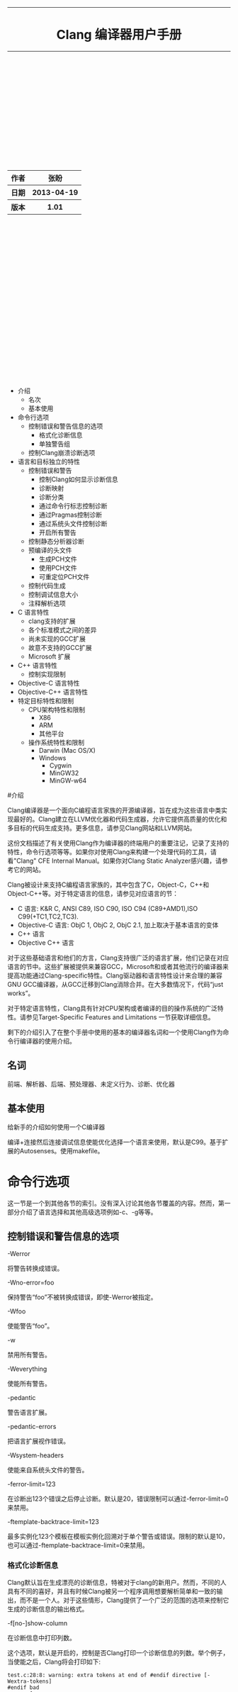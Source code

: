 
<br /><br /><br /><br /><br /><br /><br />
<hr />
<center><h1>Clang 编译器用户手册</h1></center>
<hr />

<br /><br /><br /><br /><br /><br /><br />
<br /><br /><br /><br /><br /><br /><br />


<center><table>
<tr><th>作者</th><th>张盼</th></tr>
<tr><th>日期</th><th>2013-04-19</th></tr>
<tr><th>版本</th><th>1.01</th></tr>
</table></center>
<br /><br /><br /><br /><br /><br /><br />
<br /><br /><br /><br /><br /><br /><br />
<br /><br /><br /><br /><br /><br /><br />

* 介绍
	* 名次
	* 基本使用
* 命令行选项
	* 控制错误和警告信息的选项
		* 格式化诊断信息
		* 单独警告组
	* 控制Clang崩溃诊断选项
* 语言和目标独立的特性
	* 控制错误和警告
		* 控制Clang如何显示诊断信息
		* 诊断映射
		* 诊断分类
		* 通过命令行标志控制诊断
		* 通过Pragmas控制诊断
		* 通过系统头文件控制诊断
		* 开启所有警告
	* 控制静态分析器诊断
	* 预编译的头文件
		* 生成PCH文件
		* 使用PCH文件
		* 可重定位PCH文件
	* 控制代码生成
	* 控制调试信息大小
	* 注释解析选项
* C 语言特性
	* clang支持的扩展
	* 各个标准模式之间的差异
	* 尚未实现的GCC扩展
	* 故意不支持的GCC扩展
	* Microsoft 扩展
* C++ 语言特性
	* 控制实现限制
* Objective-C 语言特性
* Objective-C++ 语言特性
* 特定目标特性和限制
	* CPU架构特性和限制
		* X86
		* ARM
		* 其他平台
	* 操作系统特性和限制
		* Darwin (Mac OS/X)
		* Windows
			* Cygwin
			* MinGW32
			* MinGW-w64

#介绍

Clang编译器是一个面向C编程语言家族的开源编译器，旨在成为这些语言中类实现最好的。Clang建立在LLVM优化器和代码生成器，允许它提供高质量的优化和多目标的代码生成支持。更多信息，请参见Clang网站和LLVM网站。

这份文档描述了有关使用Clang作为编译器的终端用户的重要注记，记录了支持的特性，命令行选项等等。如果你对使用Clang来构建一个处理代码的工具，请看"Clang" CFE Internal Manual。如果你对Clang Static Analyzer感兴趣，请参考它的网站。

Clang被设计来支持C编程语言家族的，其中包含了C，Object-C，C++和Object-C++等。对于特定语言的信息，请参见对应语言的节：

* C 语言: K&R C, ANSI C89, ISO C90, ISO C94 (C89+AMD1),ISO 
C99(+TC1,TC2,TC3).
* Objective-C 语言: ObjC 1, ObjC 2, ObjC 2.1, 加上取决于基本语言的变体
* C++ 语言
* Objective C++ 语言

对于这些基础语言和他们的方言，Clang支持很广泛的语言扩展，他们记录在对应语言的节中。这些扩展被提供来兼容GCC，Microsoft和或者其他流行的编译器来提高功能通过Clang-specific特性。Clang驱动器和语言特性设计来合理的兼容GNU GCC编译器，从GCC迁移到Clang消除合并。在大多数情况下，代码“just works”。

对于特定语言特性，Clang具有针对CPU架构或者编译的目的操作系统的广泛特性。请参见Target-Specific Features and Limitations 一节获取详细信息。

剩下的介绍引入了在整个手册中使用的基本的编译器名词和一个使用Clang作为命令行编译器的使用介绍。

## 名词

前端、解析器、后端、预处理器、未定义行为、诊断、优化器

## 基本使用

给新手的介绍如何使用一个C编译器

编译+连接然后连接调试信息使能优化选择一个语言来使用，默认是C99。基于扩展的Autosenses。使用makefile。

# 命令行选项

这一节是一个到其他各节的索引。没有深入讨论其他各节覆盖的内容。然而，第一部分介绍了语言选择和其他高级选项例如-c、-g等等。

## 控制错误和警告信息的选项

-Werror

将警告转换成错误。

-Wno-error=foo

保持警告“foo”不被转换成错误，即使-Werror被指定。

-Wfoo

使能警告“foo”。

-w

禁用所有警告。

-Weverything

使能所有警告。

-pedantic

警告语言扩展。

-pedantic-errors

把语言扩展视作错误。

-Wsystem-headers

使能来自系统头文件的警告。

-ferror-limit=123

在诊断出123个错误之后停止诊断。默认是20，错误限制可以通过-ferror-limit=0来禁用。

-ftemplate-backtrace-limit=123

最多实例化123个模板在模板实例化回溯对于单个警告或错误。限制的默认是10，也可以通过-ftemplate-backtrace-limit=0来禁用。

### 格式化诊断信息

Clang默认旨在生成漂亮的诊断信息，特被对于clang的新用户。然而，不同的人具有不同的喜好，并且有时候Clang被另一个程序调用想要解析简单和一致的输出，而不是一个人。对于这些情形，Clang提供了一个广泛的范围的选项来控制它生成的诊断信息的输出格式。

-f[no-]show-column

在诊断信息中打印列数。

这个选项，默认是开启的，控制是否Clang打印一个诊断信息的列数。举个例子，当使能之后，Clang将会打印如下:

	test.c:28:8: warning: extra tokens at end of #endif directive [-Wextra-tokens]
	#endif bad
		   ^
		   //

当被禁用之后，Clang将会打印"test.c:28:warning..."而没有列号。

打印出的列号从一行开始计数；小心你的源代码中包含多字节字符。

-f[no-]show-source-location

在诊断信息中打印源 文件/行/列 信息。

这个选项，默认是开启的，控制Clang是否打印一个诊断的文件名、行号和列号。举个例子，当被使能之后，Clang将会有如下输出:

	test.c:28:8: warning: extra tokens at end of #endif directive [-Wextra-tokens]
	#endif bad
		   ^
     	   //

当被禁用之后，Clang将不会打印"test.c:28:8"部分。

-f[no-]caret-diagnostics

在诊断信息中打印源代码文件行和范围。这个选项，默认是开启的，控制Clang在遇到一个诊断时候是否打印源行、代码范围和插入记号。举个例子，当被使能之后，Clang将会有如下输出:

	test.c:28:8: warning: extra tokens at end of #endif directive [-Wextra-tokens]
	#endif bad
		   ^
     	   //

-f[no-]color-diagnostics

这个选项，在一个检测到兼容彩色的中断终端上默认是开启的，控制Clang是否带颜色输出。

当被使能之后，Clang将会使用高粱指定诊断中特殊部分，例如:

	test.c:28:8: warning: extra tokens at end of #endif directive [-Wextra-tokens]
	#endif bad
		   ^
     	   //

当被禁用时候，Clang将只输出:

	test.c:28:8: warning: extra tokens at end of #endif directive [-Wextra-tokens]
	#endif bad
		   ^
     	   //

-fdiagnostics-format=clang/msvc/vi

改变诊断输出使得更高的匹配IDE和命令行工具。

这个选项控制诊断信息中文件名、行号和列的输出格式。这个选项和它的效果格式化一个简单变换诊断，如下:

clang (默认)
	
	t.c:3:11: warning: conversion specifies type 'char *' but the argument has type 'int'

msvc
	
	t.c(3,11) : warning: conversion specifies type 'char *' but the argument has type 'int'

vi
	
	t.c +3:11: warning: conversion specifies type 'char *' but the argument has type 'int'

-f[no-]diagnostics-show-name

使能显示诊断名称。这个选项，默认是关闭的，控制Clang是否打印相关名称。

-f[no-]diagnostics-show-option

在诊断行中使能[-Woption]信息。

这个选项，默认是开启的，控制输出一个警告诊断时候Clang是否打印相关的警告组选项名称。举个例子，在这个输出中:

	test.c:28:8: warning: extra tokens at end of #endif directive [-Wextra-tokens]
	#endif bad
		   ^
     	   //

传递-fno-diagnostics-show-option将会阻止Clang在诊断中打印[-Wextra-tokens]信息。这个信息告诉你需要使能或者禁止诊断的标志，不论是从命令行还是#pragma GCC diagnostic。

-fdiagnostics-show-category=none/id/name

使能在诊断行打印分类信息。

这个选项，默认是"none",控制Clang在生成诊断的时候是否打印关联的分类。每个诊断信息可能关联或者无关联到一个类，如果有一个，它被列在诊断行中的类域中(在[]中)。

举个例子，一个格式化字符串警告将会产生如下三行基于这个选项的设置:

	t.c:3:11: warning: conversion specifies type 'char *' but the argument has type 'int' [-Wformat]
	t.c:3:11: warning: conversion specifies type 'char *' but the argument has type 'int' [-Wformat,1]
	t.c:3:11: warning: conversion specifies type 'char *' but the argument has type 'int' [-Wformat,Format String]

分类可以被客户端使用需要按照类把诊断信息分组的话，所以它应当是一个高的级别。我们只需要几十个，而不是成百上千。

-f[no-]diagnostics-fixit-info

在诊断输出中使能"FixIt"信息。

这个选项，默认是开启的，控制Clang当它知道时是否打印如何修复特定诊断信息。举个例子，在这个输出中:

	test.c:28:8: warning: extra tokens at end of #endif directive [-Wextra-tokens]
	#endif bad
		   ^
     	   //

传递-fno-diagnostics-fixit-info将会阻止Clang打印末尾的"//"行。这个信息对不了解是什么错误的用户是非常有用的，但是可能会迷惑机器解析。

-fdiagnostics-print-source-range-info

打印机器可以解析的有关源范围的信息。这个选项使得Clang以机器可解析格式在 文件/行/列 后打印有关源范围信息。这个信息是一些花括号中的简单序列，每个范围列出了开始和结束 行/列 位置。举个例子，在这个输出中:

	exprs.c:47:15:{47:8-47:14}{47:17-47:24}: error: invalid operands to binary expression ('int *' and '_Complex float')
	P = (P-42) + Gamma*4;
        ~~~~~~ ^ ~~~~~~~

{}是由 -fdiagnostics-print-source-range-info 产生的。

打印的列号从行开始计数；小心你的文件中多字节字符。

-fdiagnostics-parseable-fixits

以机器可解析格式打印Fix-It。

这个选项使得Clang以一种机器可解析的格式在诊断末尾打印可用的Fix-It信息。下边的例子展示了格式:

	fix-it:"t.cpp":{7:25-7:29}:"Gamma"

输出中的范围是一个半开范围，所以在这个例子中列t.cpp中25起的字符到但是不包含行7列29的字符串应当被"Gamma"替换。这个范围或者取代字符串都可能为空(分别代表严格的插入和严格擦除)。文件名和插入字符串逃逸反斜杠("\\"),tab("\t"),新行("\n")，双引号("\"")和不可打印字符(八进制"\xxx")。

打印的列号从行首开始计数；小心文件中的多字节字符。

-fno-elide-type

在模板类型打印中关闭省略。

默认的模板类型打印省略尽可能多的模板参数，移除在模板类型中相同的，只留下不同的。添加这个标志将会打印所有模板参数。如果终端支持，高亮将出现在不同的参数。

默认:

	t.cc:4:5: note: candidate function not viable: no known conversion from 'vector<map<[...], map<float, [...]>>>' to 'vector<map<[...], map<double, [...]>>>' for 1st argument;

-fno-elide-type:

	t.cc:4:5: note: candidate function not viable: no known conversion from 'vector<map<int, map<float, int>>>' to 'vector<map<int, map<double, int>>>' for 1st argument;

-fdiagnostics-show-template-tree

模板类型区分打印文本的树。

对于大型的模板类型，这个选项将会导致一个故意的文本树，一个参数一行，具有不同的行内标记。这与 -fno-elide-type 兼容。

默认:

	t.cc:4:5: note: candidate function not viable: no known conversion from 'vector<map<[...], map<float, [...]>>>' to 'vector<map<[...], map<double, [...]>>>' for 1st argument;

使用 -fdiagnostics-show-template-tree

	t.cc:4:5: note: candidate function not viable: no known conversion for 1st argument;
	vector<
    	map<
		[...],
      	map<
       	 	[float != float],
       	 	[...]>>>
       	 	
### 单独警告组

TODO: 从tblgen生成这个。为每个警告组定义一个锚。

-Wextra-tokens

警告一个预处理指令尾部的过度的标识符。

这个选项，默认是开启的，使能警告一个预处理指令尾部的过度的标识符。举例如下:

	test.c:28:8: warning: extra tokens at end of #endif directive [-Wextra-tokens]
	#endif bad
       	   ^
这些额外的标识符不严格符合，通常最好注释掉他们。

-Wambiguous-member-template

警告有关不合格的成员模板的使用，在使用点名字解析到另一个模板。

这个选项，默认是开启的，使能警告如下代码中:

	template<typename T> struct set{};
	template<typename T> struct trait { typedef const T& type; };
	struct Value {
	  template<typename T> void set(typename trait<T>::type value) {}
	};
	void foo() {
		Value v;
	  	v.set<double>(3.2);
	}

C++[basic.lookup.classref] 需要这个成为一个错误，但是，因为工作比较苦难，Clang把它降级为一个警告作为一个扩展。

-Wbind-to-temporary-copy

警告关于一个不可用的复制构造器当绑定一个引用到一个暂时的。

这个选项，默认是开启的，使能警告有关绑定一个引用到一个临时的，当临时的没有一个可用的复制构造子。举个例子:

	struct NonCopyable {
	  NonCopyable();
	private:
	NonCopyable(const NonCopyable&);
	};
	void foo(const NonCopyable&);
	void bar() {
	  foo(NonCopyable());  // Disallowed in C++98; allowed in C++11.
	}
	
<br />

	struct NonCopyable2 {
	  NonCopyable2();
	  NonCopyable2(NonCopyable2&);
	};
	void foo(const NonCopyable2&);
	void bar() {
	  foo(NonCopyable2());  // Disallowed in C++98; allowed in C++11.
	}

注意如果 NonCopyable2::NonCopyable2() 具有一个默认参数，它的实例化产生一个编译错误，这个错误在C++98模式中仍然是一个硬错误，即使这个警告被关闭。

## 控制Clang崩溃诊断选项

听起来不可信，Clang不时的崩溃。通常，这只发生在those living on the bleeding edge。Clang可以帮助你填一个bug报告。特别的，Clang生成预编译的源文件额相关的运行脚本在一个崩溃之上。这些文件应当被附件到bug报告。下边是命令行选项来控制崩溃诊断。

-fno-crash-diagnostics

禁止在一个clang崩溃期间自动生成预编译的源文件。

-fno-crash-diagnostics标志可以对于加速生成处理有帮助。

# 语言和无关目标的特性

## 控制错误和警告

Clang提供了许多方式控制代码构建导致它引起错误和警告信息，并且和它们如何显示到终端。

### 控制Clang如何显示诊断信息

当Clang生成一个诊断，在它的输出中包含了丰富的信息，并且给你精细的控制什么信息要输出。Clang具有打印这个信息的能力，以下是控制选项:

1. 一个 文件/行/列 预示器显示代码中生成诊断的地方 [-fshow-column, -fshow-source-location]。
2. 一个诊断信息作为注记、警告、错误和致命错误的分类。
3. 一个文本字符串描述问题是什么。
4. 一个选项预示如何控制这个诊断(对于支持的诊断) [-fdiagnostics-show-option]。
5. 一个对于诊断的的高级别分类给想要更具诊断类别分类的客户(对于支持的诊断) [-fdiagnostics-show-category]。
6. 问题产生的源代码行，并且具有一个花括号和范围预示重要位置[-fcaret-diagnostics]。
7. "FixIt"信息，简洁的解释如何修复问题 (当 Clang 确定它知道的时候) [-fdiagnostics-fixit-info]。
8. 一个机器可以解析的范围表示(默认关闭的) [-fdiagnostics-print-source-range-info]。

有关更多信息，请参见格式化诊断信息。

### 诊断映射

所有诊断被隐射到五类中的一类:

* Ignored	忽略
* Note		注记
* Warning	警告
* Error		错误
* Fatal		致命错误

### 诊断分类

虽然默认没有显示，诊断可以每个都关联到高级别的类别。 This category is intended to make it possible to triage builds that produce a large number of errors or warnings in a grouped way.

类别默认没有被显示，但是它们可以使用-fdiagnostics-show-category 选项开启。当设置到 “name” 时候，类别被以文本打印在诊断中。当被设置为“id”,将会打印类别号。 类别名称和ID的隐射可以通过执行 ‘clang   --print-diagnostic-categories‘ 来获得。

### 通过命令行标志控制诊断

TODO: -W flags, -pedantic, etc

### 通过Pragmas控制诊断

Clang也可以通过源代码中的pragmas控制什么诊断是要使能的。这在关闭代码中特定区间的诊断时候是非常有用的。Clang支持GCC的pragma来兼容已经存在代码，和几个扩展。

pragma 可以控制任何命令行可以使用的警告。警告可以被设置为忽略、警告、错误或者致命错误。下面的例子代码将会告诉Clang或者GCC去忽略-Wall警告:

	#pragma GCC diagnostic ignored "-Wall"

作为对GCC的pragma提供的所有功能的附加，Clang还允许你push和pop当前的警告信息。当写一个头文件要被其他人编译的时候是非常有用的，因为你不知道它们提供的警告标志。

下面的例子中，-Wmultichar只被一行代码忽略，在这之后诊断返回之前存在的状态。

	#pragma clang diagnostic push
	#pragma clang diagnostic ignored "-Wmultichar"

	char b = 'df'; // no warning.

	#pragma clang diagnostic pop

push和pop pragmas将会保存和恢复编译器的全部诊断状态，不论它如何被设置。这意味着有可能push和pop围绕GCC兼容诊断和Clang将会push和pop适当的，而GCC将会忽略push和pop作为未知pragmas。注意虽然Clang支持GCC pragma，Clang和GCC不支持完全相同的警告集合，所以即使使用GCC兼容#pragmas，仍然没有保证它们在两个编译器中行为相同。

作为控制编译器生成的警告和错误的附加，有可能通过如下pragmas生成定制的警告和错误信息:

	// The following will produce warning messages
	#pragma message "some diagnostic message"
	#pragma GCC warning "TODO: replace deprecated feature"

	// The following will produce an error message
	#pragma GCC error "Not supported"

这些pragmas操作与#warning和#error预处理指令相似，除了它们可能通过C99 _Pragma操作被潜入预处理器宏:

	#define STR(X) #X
	#define DEFER(M,...) M(__VA_ARGS__)
	#define CUSTOM_ERROR(X) _Pragma(STR(GCC error(X " at line " DEFER(STR,__LINE__))))

	CUSTOM_ERROR("Feature not available");
	
### 通过系统头文件控制诊断

当警告发生在系统头文件的时候会被压制。默认的， 一个被包含的文件被当作是系统头文件，如果它是在-isystem指定的include 路径中找打的话，但是这也可以被通过好几种方式重载。

system_header pragma可以被用于标记当前文件是系统头文件。从pragma位置开始在这个文件中将不会有警告产生。

	char a = 'xy'; // warning

	#pragma clang system_header

	char b = 'ab'; // no warning

-isystem-prefix 和 -ino-system-prefix 命令行参数可以被用来重载一个include路径的子集作为系统头文件。当名称在一个#include指令被发现在一个头文件搜索路径并且具有system前缀，这个头文件就被当作一个系统头文件。最后一个后缀在命令行上匹配指定的头文件名。如下:

	$ clang -Ifoo -isystem bar -isystem-prefix x/ -ino-system-prefix x/y/

这里，#include "x/a.h" 被当作包含一个系统头文件，即使这个文件在foo中被找到， #include "x/y/b.h" 不被当作系统头文件，即使这个文件在bar中。

一个 #include 指令找到一个文件相对于当前目录被当作系统头文件，如果包含文件被当作系统头文件。

### 使能所有警告

作为对传统**`-W`**标志的附加，可以通过传递**`-Weverything`**使能所有警告。这个工作和使用**`-Werror`**预期相同，并且也包含从**`-pedantic`**而来的警告。

注意当组合**`-w`**(禁用所有警告)时，起作用的是这个标志。

### 控制静态分析器诊断

虽然不是编译器的严格部分，Clang的静态分析器产生的诊断也可以被用户通过改变源代码影响。更多信息见于可用的注释和分析器的FAQ页面。

## 预编译的头文件

**预编译的头文件**是一种很多编译器都使用来减少编译时间的通用方式。该方法的基本动机是相同的头文件(并且通常很大)被包含进不同的源文件，是很常见的。结果，编译时间通常可以被很大成都的提高，通过抓住一些编译器处理头文件的(多余的)工作。预编译的头文件, 代表了很多种方式中的一种来实现这种优化， 是逐字文件代表一个磁盘上的包含大量减少处理对应的头文件的相同工作的信息缓存。每个编译器的预编译的头文件细节都不相同，预编译的头文件在具有大量头文件的系统上加速程序的编译是非常高效的(例如 Mac OS/X)。

### 生成PCH文件

使用Clang生成一个PCH文件，可以使用-x <language>-header 选项调用Clang。这映射到GCC中生成PCH文件的接口:

	$ gcc -x c-header test.h -o test.h.gch
	$ clang -x c-header test.h -o test.h.pch

### 使用PCH文件

一个PCH文件可以被用作一个前缀头文件，当一个-include选项被传递到clang时:

	$ clang -include test.h test.c -o test

clang驱动将会首先检查是否一个PCH文件test.h可用；如果是，test.h 的内容 (和它包含的文件) 将被从这个PCH文件处理。否则, Clang 回溯到直接处理 test.h 的内容。这映射到GCC的行为。

<pre><note>
注意
<br />
Clang不会自动使用源文件中直接包含的PCH文件。举例如下:
<pre><code>
	$ clang -x c-header test.h -o test.h.pch
	$ cat test.c
	#include "test.h"
	$ clang test.c -o test
</pre></code>
在这个例子中，clang将不会自动使用PCH文件test.h，由于test.h被直接包含进源文件并没有使用-include指令在命令行上指定。
</pre></note>

### 重定位PCH文件

有时候需要从还不是最终头文件位置的头文件创建一个预编译的头文件。举个例子，有人可能像创建一个预编译的头文件在编译树，然后想要安装头文件。Clang允许创建“relocatable” 预编译的头文件，使用一个给定的位置(在编译目录中)，后边可以从一个安装的位置使用。

创建一个可重定位的预编译的头文件，把你的文件放进一个模拟安装位置的子目录。举个例子，你想要创建一个可重定位的预编译的头文件mylib.h，它将会被安装到/usr/include，那么创建一个子目录build/usr/include 并放 mylib.h 进这个子目录。如果 mylib.h 取决于其他头文件，它们可以存储在 build/usr/include 中模拟安装位置。

创建一个可重定位的预编译的头文件需要两个附加参数，首先，传递 --relocatable-pch 标志来预示结果PCH文件应当可重定位。第二，传递 -isysroot /path/to/build，它将使得所有你的库依赖到编译目录。举个例子:

	# clang -x c-header --relocatable-pch -isysroot /path/to/build /path/to/build/mylib.h mylib.h.pch

在加载可重定位PCH文件的时候，在PCH文件中使用的各种头文件将在系统头文件根目录找到。举个例子，`mylib.h`可以在`/usr/include/mylib.h`找到。如果头文件安装在其他系统根目录，`-isysroot`选项可以用来提供一个不同的系统根目录来找头文件。举个例子，`-isysroot /Developer/SDKs/MacOSX10.4u.sdk` 将会在`/Developer/SDKs/MacOSX10.4u.sdk/usr/include/mylib.h` 找`mylib.h`。

可重定位预编译的头文件被用于有限的情形，编译环境被高度控制并且预编译的头文件不能在头文件被安装之后生成。

## 控制代码生成

Clang提供了很多种方式来控制代码生成。选项列表如下:

-fsanitize=check1,check2,...

开启运行时对于多种未定义的或者可疑的行为进行检查。

这个选项控制Clang是否添加运行时对于多种未定义的或者可疑的行为进行检查，默认是关闭的。如果一个检查失败，将会有一个运行时的一个诊断信息生成来解释这个问题。主要检查有:

* -fsanitize=address: AddressSanitizer, 一个内存错误检查器。
* -fsanitize=init-order: 使得 AddressSanitizer 检查动态初始化顺序问题。Implied by -fsanitize=address.
* -fsanitize=address-full: AddressSanitizer 具有所有下面所列的实验性质的特性。
* -fsanitize=integer: 使能检查未定义的或者可疑的整数行为。
* -fsanitize=thread: ThreadSanitizer, 一个数据竞争检测器。
* -fsanitize=memory: MemorySanitizer, 一个实验性质的未初始化读检查器。还不适合广泛使用。
* -fsanitize=undefined: 快速的，兼容的未定义行为监测器。使能未定义行为检测，具有很小的运行环境开销并对地址空间布局或ABI没有影响。这包含了下面所列的所有的检测而不单单是 unsigned-integer-overflow 。
* -fsanitize=undefined-trap: 这包含所有被 -fsantiize=undefined 包含的 sanitizers, 除了那些需要运行环境支持的。这一组的 sanitizers 通常与 -fsanitize-undefined-trap-on-error 标志结合使用, 将会导致陷阱被触发, 而不是到运行库的调用。这包含了下面所列的所有检查而不单单是 unsigned-integer-overflow 和 vptr 。

下面是更多的更细的可用检查:

* -fsanitize=alignment: 使用一个未对齐的指针或者引用。
* -fsanitize=bool: 加载一个既不是真也不是假的bool值。
* -fsanitize=bounds: 数组索引越界, 以防数组边界可以静态检测。
* -fsanitize=enum: 加载一个枚举类型的值，但是值不在那个枚举类型范围内。
* -fsanitize=float-cast-overflow: 转换到, 从, 或者浮点类型之间，其目标可能会溢出。
* -fsanitize=float-divide-by-zero: 浮点除零。
* -fsanitize=integer-divide-by-zero: 整数除零。
* -fsanitize=null: 使用一个空指针或者创建一个空引用。
* -fsanitize=object-size: 尝试使用优化器可以探测到不属于访问对象的字节。 对象的大小使用 __builtin_object_size 检测, 并且结果可能会探测到多个问题在高层次的优化。
* -fsanitize=return: 在 C++ 中, 到达一个具有返回值类型函数的末尾而没有返回值。
* -fsanitize=shift: 移位操作符的移位大小超过了位宽或者小于零，或者左边是负值。 对于有符号数移位, 检查C中的有符号溢出，在C++中检查无符号溢出。
* -fsanitize=signed-integer-overflow: 有符号整数溢出, 包含所有通过 -ftrapv 添加的检查, 并且检查有符号除法溢出 (INT_MIN / -1)。
* -fsanitize=unreachable: 如果控制流到达 __builtin_unreachable.
* -fsanitize=unsigned-integer-overflow: 无符号整数溢出。
* -fsanitize=vla-bound: 可变长数组边界值非正。
* -fsanitize=vptr: 使用一个vptr预示着具有错误动态类型的对象，或者它的生命长度还未开始或者已经结束。与 -fno-rtti 兼容。

AddressSanitizer 的实验性质的特性(还未准备好被广泛使用, 需要明确指定 -fsanitize=address):

* -fsanitize=use-after-return: 检查 use-after-return 错误 (在函数退出之后访问局部变量)。
* -fsanitize=use-after-scope: 检查 use-after-scope 错误 (在有效域范围外访问局部变量)。

MemorySanitizer 的额外特性(需要明确指定 -fsanitize=memory):

* -fsanitize-memory-track-origins: 使能MemorySanitizer中的原始跟踪。 加上一个额外的区域到 MemorySanitizer 报告指向堆或者栈分配未初始化位的来源。执行速度减慢 1.5x-2x.

为了连接到合适的运行库，连接时必须提供 -fsanitize= 参数。不可能在相同的程序中结合 -fsanitize=address 与 -fsanitize=thread 检查。

-f[no-]address-sanitizer

过时的 -f[no-]sanitize=address 的同义词。

-f[no-]thread-sanitizer

过时的 -f[no-]sanitize=thread 的同义词。

-fcatch-undefined-behavior

过时的 -fsanitize=undefined 的同义词。

-fno-assume-sane-operator-new

不要假定C++的新操作是健壮的。

这个选项告诉编译器不要假定C++全局新操作符将会一直返回一个指针而不是其他指针的别名，在函数返回的时候。

-ftrap-function=[name]

指令代码生成器发出一个函数调用到指定的函数名称 __builtin_trap()。

LLVM代码生成器翻译 __builtin_trap() 到一个陷阱指令，如果被目标ISA支持的话。否则，内建被翻译为到abort的调用。如果这个选项被设置，代码生成器将会一直使用内建到一个指定函数而不论是否目标ISA具有陷阱指令。这个选项对于那些不能正确处理陷阱，或者需要定制行为的环境(例如深层嵌入)。

-ftls-model=[model]

选择要使用的TLS模式。

有效值为: global-dynamic, local-dynamic, initial-exec 和 local-exec. 默认值为 global-dynamic。 编译器可能会使用一个不同的模式，如果选择的模式不被目标支持或者具有更具效率的模式可用。TLS模式可以通过每个变量使用tls_model属性来重载。

## 控制调试信息大小

clang的调试信息类型生成可以设置为下表中的一种。如果有多个标志，使用最后一个。

-g0

不生成任何调试信息(默认)。

-gline-tables-only

只生成行号表。

这种调试信息允许使用函数名，文件名和行号进行观察栈跟踪(通过这类工具例如 gdb 或者 addr2line)。它不包含任何其他数据 (举个例子: 局部变量的描述或者函数参数)。

-g

生成完整的调试信息。

## 注释解析选项

Clang解析Doxygen和non-Doxygen风格的文档注释并且把它们附加到合适的声明注记。默认的，只解析Doxygen风格注释并且忽略以 `//` and `/*` 开头的普通注释。

-fparse-all-comments

解析所有注释作为文档注释(包括以`//` and `/*` 开头的普通注释)。

# C语言特性

clang中对于标准C的支持是全部特性的，除了C99浮点附注。

## clang支持的扩展

见于 Clang 语言扩展

## 各个标准模式之间的差异

clang支持-std选项，它改变clang使用的语言模式。支持的C语言模式有 c89, gnu89, c94, c99, gnu99 和 其他这些模式的别名。如果没有指定-std选项，默认的是gnu99模式。

所有c\*和gnu\*模式之间的区别:

* c\*模式定义了“__STRICT_ANSI__”。
* 指定目标定义定义没有前置下划线，像"linux",被定义在gnu\* 模式中。
* gnu\* 模式中，Trigaphs模式是关闭的；它们可以被-trigraphs选项使能。
* 在gnu\* 模式中，解析器识别 “asm” 和 “typeof” 作为关键字；变体 “__asm__” and “__typeof__” 在所有模式中均被识别。
* 在一些平台上的 gnu\* 模式中，Apple 的  “blocks” 扩展被识别；也可以通过 “-fblocks” 选项在任何模式中使能。
* 按照标准，数组是VLA，但是可以通过前端被常量折叠作为固定大小数组。这发生在例如 “int X[(1, 2)];”，技术上是VLA。c\*模式严格顺从并把它们作为VLA。

\*89 and \*99 模式之间的区别:

* \*99模式默认实现了C99中指定的“inline”，而 \*89 模式实现GNU 版本。这对于单个函数可以使用 __gnu_inline__ 属性重载。
* Digraphs在c89模式中不被识别。
* “for”, “if”, “switch”, “while”, 或者 “do” 语句中定义的名称范围不同。(例如:“if ((struct x {int x;}*)0) {}”.)
* \*89中 __STDC_VERSION__ 未被定义。
* c89中“inline”不被识别为关键字。
* \*89 模式中不识别“restrict”作为关键字。
* \*99 模式中可以使用逗号在数字常量表达式中。
* \*89 模式中，不是左值的数组未被不明显的引进
* 一些警告不同。

c94 模式和 c89 模式是相同的，除了digraphs在c94模式中被使能 (FIXME: 并且 __STDC_VERSION__ 应当被定义!).


## 尚未实现的GCC扩展

clang尝试与gcc尽可能的兼容，但是一些gcc扩展还未实现:

* clang不支持#pragma weak(bug 3679)。由于在bug中描述的使用，这很可能在某刻被实现，至少是部分上。
* clang不支持十进制浮点类型 (_Decimal32 and 同类)或者定点类型(_Fract and 同类);还没有人表现出对这些特性的兴趣，所以还很难说它们什么时候会被实现。
* clang不支持函数嵌套；这是一个不经常使用的复杂特性，所以它可能不会在近期实现。在C++11中，可以通过赋值lambda函数给局部变量来仿真，例如:

<pre><code>
	auto const local_function = [&](int parameter) {
  	// Do something
	};
	...
	local_function(1);
</pre></code>

* clang不支持全局寄存器变量；这不太可能很快实现，因为它需要附加的LLVM后端支持。
* clang不支持可变数组成员静态初始化。这是一个不常用的扩展，但是可以根据用户需求实现。
* clang不支持__builtin_va_arg_pack/__builtin_va_arg_pack_len。这个很少使用，但是在一些有意思的地方，例如glibc头文件，所以可能会根据用户需求实现。注意因为clang假装像GCC 4.2，并且这个扩展是4.3引进的，glibc头文件将不会在此刻尝试使用clang的这个扩展。
* clang不支持gcc的函数参数向前声明扩展；这个还没有在实际代码中使用，所以它可能永远也不会被实现。

这个不是完全列表；如果你在这个表中找到丢失了一个不支持的扩展；请发邮件到cfe-dev。这张表暂时不包含C++；见C++ 语言特性。同样的，这张表也不包含大部分实现的扩展的bug；请参见bug tracker找已知bug(FIXME:有一节是关于bug报告的吗？)



## 故意不支持的GCC扩展

* clang不支持结构体具有变长数组的gcc扩展。这个有好几个理由:一，它的实现比较微妙，二，这个扩展是完全没有文档的，三，这个扩展很少被使用。注意clang不支持可变数组成员(出于一个结构体末尾的具有0长或者未指定长度的数组)。
* clang没有一个等价于gcc的"fold";这意味着clang不接受一些gcc可能在上下文中接受的概念，那里就需要一个常量表达式。像"x-x",x是变量。
* clang不支持__builtin_apply和其同类；这个扩展着实难以可信的实现。

## Microsoft扩展

clang对于Microsoft Visual C++具有一些实验性的支持；使用命令行选项  -fms-extensions 来开启。这对于 Windows 目标是默认的。注意支持是不完全的；使能 Microsoft 扩展将会默默的丢掉特定构建(包含__declspec和Microsoft-type 汇编语句)。

clang具有一个 -fms-compatibility 标志使得clang接受足够的非有效C++来解析大多数Microsoft头文件。这个标志对于 Windows 默认是开启的。

-fdelayed-template-parsing 让clang延迟所有模板实例化直到一个翻译单元结尾。这个对于 Windows 目标默认是开启的。

* clang允许使用-fmsc-version=设置 _MSC_VER。默认为1300，和 Visual C/C++ 2003相同。可以使用任何数字并且可以很大的影响clang可以编译的Windows SDK和c++stdlib 头文件。这个选项将会被移除，当clang支持MS扩展的头文件全集。
* clang不支持Microsoft 的匿名记录成员可以使用用户定义类型被声明的扩展。
* clang支持 Microsoft “#pragma pack” 特性来控制记录布局。GCC 也包含对此项特性的支持，然而 MSVC 和 GCC 是不兼容的， clang 跟随 the MSVC 定义.
* clang对于 Windows 目标默认到C++11。

# C++语言特性

clang完全实现了所有C++98标准，除了导出模板(在C++11中被移除)，并且很多C++11特性也被实现。

## 控制实现限制

-fbracket-depth=N

设置圆括号、方括号和大括号的嵌套限制为N。默认是256。

-fconstexpr-depth=N

设置常量表达式函数调用的递归层数为N。默认是512。

-ftemplate-depth=N

设置模板实例化递归嵌套层数为N。默认是1024。

# Objective-C语言特性

# Objective-C++特性

# 特定目标特性和限制

## CPU架构特性和限制

### X86

对于 X86 的支持(包含32位和64位)在Darwin上被认为是稳定的，Linux，FreeBSD额Dragonfly BSD: 经过测试可以正确编译很多大的C，C++，Objective-C和Objective-C++基本代码。

### ARM

对于ARM的支持(特别对于ARMv6 和 ARMv7) 在Darwin上被认为是稳定的(iOS): 经过测试可以正确编译许多大的C，C++，Objective-C和Objective-C++基本代码。Clang只支持有限数目的ARM架构。例如它还不完全支持ARMv5。

### 其他平台

clang目前包含一些对PPC和Sparc的支持；然而，仍然没有代码生成的重要片段，并且它们并没有经过显著性检验。

clang包含了对MSP430嵌入式处理器的有限支持，但是clang支持和LLVM后端支持还都是出于重度实验阶段的。

此刻其他平台是完全不支持的。在一个新平台上添加解析和语义分析需要的最小支持是非常容易的；见于 clang 源代码 lib/Basic/Targets.cpp 中。这一层次的支持对于把简单程序转换到 LLVM IR 是足够的。此刻转换到 LLVM IR 的适当支持需要添加代码到lib/CodeGen/CGCall.cpp; 然而这可能很快就会变化。生成汇编需要一个合适的LLVM后端。

## 操作系统特性和限制
### Darwin(Mac OS/X)

没有

### Windows

Cygming的支持尚出于实验阶段。

参见Microsoft Extensions<c_ms>。

#### Cygwin

在Cygwin-1.7下工作。

#### MinGW32

Clang在一些mingw32发布上工作。Clang假定的目录如下：

* c:/mingw/include
* c:/mingw/lib
* c:/mingw/lib/gcc/mingw32/4.[3-5].0/include/c++

在MSYS上，一些测试会失败。

#### MinGW-w64

对于32位(i686-w64-mingw32)和64位(x86_64-w64-mingw32)，Clang作如下假定:

* GCC versions 4.5.0 to 4.5.3, 4.6.0 to 4.6.2, or 4.7.0 (对于 C++ 头文件搜索路径)
* some_directory/bin/gcc.exe
* some_directory/bin/clang.exe
* some_directory/bin/clang++.exe
* some_directory/bin/../include/c++/GCC_version
* some_directory/bin/../include/c++/GCC_version/x86_64-w64-mingw32
* some_directory/bin/../include/c++/GCC_version/i686-w64-mingw32
* some_directory/bin/../include/c++/GCC_version/backward
* some_directory/bin/../x86_64-w64-mingw32/include
* some_directory/bin/../i686-w64-mingw32/include
* some_directory/bin/../include

对于你可以在MinGW-w64官方网站上可以找到的任何工具链，此目录结构是标准的。

Clang预期PATH中为i686-w64-mingw32(或者x86_64-w64-mingw32)编译的GCC可执行文件"gcc.exe"

在x86_64-w64-mingw32上，一些测试可能会失败。